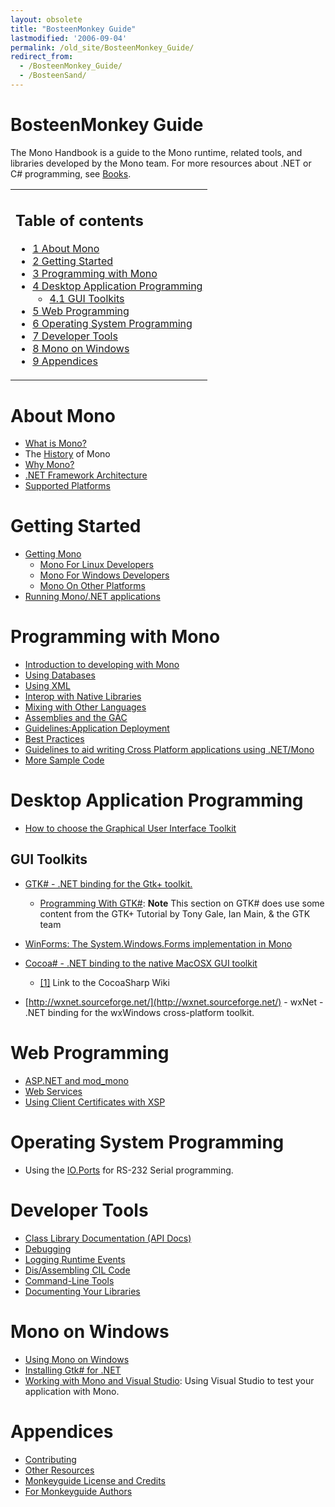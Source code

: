```yaml
---
layout: obsolete
title: "BosteenMonkey Guide"
lastmodified: '2006-09-04'
permalink: /old_site/BosteenMonkey_Guide/
redirect_from:
  - /BosteenMonkey_Guide/
  - /BosteenSand/
---
```


BosteenMonkey Guide
===================

 The Mono Handbook is a guide to the Mono runtime, related tools, and libraries developed by the Mono team. For more resources about .NET or C\# programming, see [Books]({{site.github.url}}/old_site/Books "Books").

<table>
<col width="100%" />
<tbody>
<tr class="odd">
<td align="left"><h2>Table of contents</h2>
<ul>
<li><a href="#about-mono">1 About Mono</a></li>
<li><a href="#getting-started">2 Getting Started</a></li>
<li><a href="#programming-with-mono">3 Programming with Mono</a></li>
<li><a href="#desktop-application-programming">4 Desktop Application Programming</a>
<ul>
<li><a href="#gui-toolkits">4.1 GUI Toolkits</a></li>
</ul></li>
<li><a href="#web-programming">5 Web Programming</a></li>
<li><a href="#operating-system-programming">6 Operating System Programming</a></li>
<li><a href="#developer-tools">7 Developer Tools</a></li>
<li><a href="#mono-on-windows">8 Mono on Windows</a></li>
<li><a href="#appendices">9 Appendices</a></li>
</ul></td>
</tr>
</tbody>
</table>

About Mono
==========

-   [What is Mono?]({{site.github.url}}/old_site/About_Mono "About Mono")
-   The [History]({{site.github.url}}/old_site/History "History") of Mono
-   [Why Mono?]({{site.github.url}}/old_site/Why_Mono%3F "Why Mono?")
-   [.NET Framework Architecture]({{site.github.url}}/old_site/.NET_Framework_Architecture ".NET Framework Architecture")
-   [Supported Platforms]({{site.github.url}}/old_site/Supported_Platforms "Supported Platforms")

Getting Started
===============

-   [Getting Mono]({{site.github.url}}/old_site/Obtaining_Mono)
    -   [Mono For Linux Developers]({{site.github.url}}/old_site/Mono_For_Linux_Developers "Mono For Linux Developers")
    -   [Mono For Windows Developers]({{site.github.url}}/old_site/Using_Mono_on_Windows)
    -   [Mono On Other Platforms]({{site.github.url}}/old_site/Mono_On_Other_Platforms "Mono On Other Platforms")
-   [Running Mono/.NET applications]({{site.github.url}}/old_site/Guide:Running_Mono_Applications "Guide:Running Mono Applications")

Programming with Mono
=====================

-   [Introduction to developing with Mono]({{site.github.url}}/old_site/Introduction_to_developing_with_Mono "Introduction to developing with Mono")
-   [Using Databases]({{site.github.url}}/old_site/Using_Databases "Using Databases")
-   [Using XML]({{site.github.url}}/old_site/Using_XML "Using XML")
-   [Interop with Native Libraries]({{site.github.url}}/old_site/Interop_with_Native_Libraries "Interop with Native Libraries")
-   [Mixing with Other Languages]({{site.github.url}}/old_site/Mixing_with_Other_Languages "Mixing with Other Languages")
-   [Assemblies and the GAC]({{site.github.url}}/old_site/Assemblies_and_the_GAC "Assemblies and the GAC")
-   [Guidelines:Application Deployment]({{site.github.url}}/old_site/Guidelines:Application_Deployment "Guidelines:Application Deployment")
-   [Best Practices]({{site.github.url}}/old_site/Best_Practices "Best Practices")
-   [Guidelines to aid writing Cross Platform applications using .NET/Mono]({{site.github.url}}/old_site/Guidelines:Application_Portability "Guidelines:Application Portability")
-   [More Sample Code]({{site.github.url}}/old_site/More_Sample_Code "More Sample Code")

Desktop Application Programming
===============================

-   [How to choose the Graphical User Interface Toolkit]({{site.github.url}}/old_site/Gui_Toolkits "Gui Toolkits")

GUI Toolkits
------------

-   [GTK\# - .NET binding for the Gtk+ toolkit.]({{site.github.url}}/old_site/GtkSharp "GtkSharp")
    -   [Programming With GTK\#]({{site.github.url}}/old_site/Template:Programming_With_GTKSharp "Template:Programming With GTKSharp"): **Note** This section on GTK\# does use some content from the GTK+ Tutorial by Tony Gale, Ian Main, & the GTK team

-   [WinForms: The System.Windows.Forms implementation in Mono]({{site.github.url}}/old_site/WinForms "WinForms")

-   [Cocoa\# - .NET binding to the native MacOSX GUI toolkit]({{site.github.url}}/old_site/MonoMac)
    -   [[1]](http://www.cocoasharp.org/cocoaSharp/default.aspx/CocoaSharp/CocoaSharp.html) Link to the CocoaSharp Wiki

-   [http://wxnet.sourceforge.net/](http://wxnet.sourceforge.net/) - wxNet - .NET binding for the wxWindows cross-platform toolkit.

Web Programming
===============

-   [ASP.NET and mod\_mono]({{site.github.url}}/old_site/ASP.NET_and_mod_mono "ASP.NET and mod mono")
-   [Web Services]({{site.github.url}}/old_site/Web_Services "Web Services")
-   [Using Client Certificates with XSP]({{site.github.url}}/old_site/UsingClientCertificatesWithXSP "UsingClientCertificatesWithXSP")

Operating System Programming
============================

-   Using the [IO.Ports]({{site.github.url}}/old_site/HowToSystemIOPorts "HowToSystemIOPorts") for RS-232 Serial programming.

Developer Tools
===============

-   [Class Library Documentation (API Docs)]({{site.github.url}}/old_site/Monodoc "Monodoc")
-   [Debugging]({{site.github.url}}/old_site/Debugging "Debugging")
-   [Logging Runtime Events]({{site.github.url}}/old_site/Logging_Runtime_Events "Logging Runtime Events")
-   [Dis/Assembling CIL Code]({{site.github.url}}/old_site/Dis/Assembling_CIL_Code "Dis/Assembling CIL Code")
-   [Command-Line Tools]({{site.github.url}}/old_site/Command-Line_Tools "Command-Line Tools")
-   [Documenting Your Libraries]({{site.github.url}}/old_site/Generating_Documentation "Generating Documentation")

Mono on Windows
===============

-   [Using Mono on Windows]({{site.github.url}}/old_site/Using_Mono_on_Windows "Using Mono on Windows")
-   [Installing Gtk\# for .NET]({{site.github.url}}/old_site/Gtk-Sharp_Installer_for_.NET_Framework "Gtk-Sharp Installer for .NET Framework")
-   [Working with Mono and Visual Studio]({{site.github.url}}/old_site/Working_with_Mono_and_Visual_Studio "Working with Mono and Visual Studio"): Using Visual Studio to test your application with Mono.

Appendices
==========

-   [Contributing]({{site.github.url}}/old_site/Contributing "Contributing")
-   [Other Resources]({{site.github.url}}/old_site/Books "Books")
-   [Monkeyguide License and Credits]({{site.github.url}}/old_site/Monkeyguide_License_and_Credits "Monkeyguide License and Credits")
-   [For Monkeyguide Authors]({{site.github.url}}/old_site/For_Monkeyguide_Authors "For Monkeyguide Authors")


